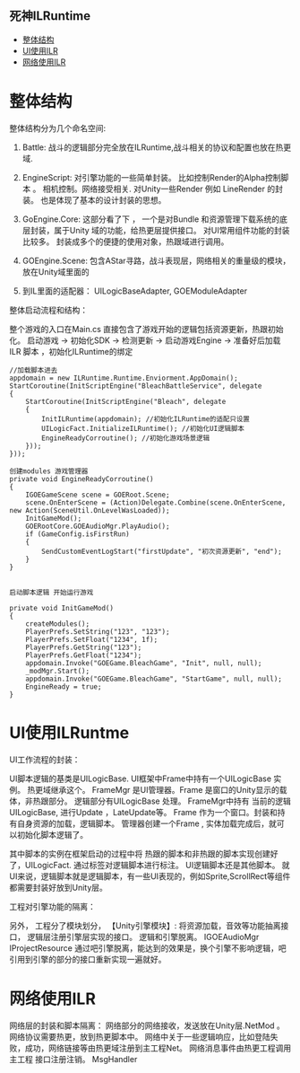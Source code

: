 
## 死神ILRuntime
* [整体结构](#00)
* [UI使用ILR](#01)
* [网络使用ILR](#012)

<h1 id="00">整体结构</h1>

整体结构分为几个命名空间:

1. Battle:
    战斗的逻辑部分完全放在ILRuntime,战斗相关的协议和配置也放在热更域.

2. EngineScript:  对引擎功能的一些简单封装。 比如控制Render的Alpha控制脚本 。 相机控制。网络接受相关. 对Unity一些Render 例如 LineRender 的封装。 也是体现了基本的设计封装的思想。

3. GoEngine.Core: 这部分看了下  ， 一个是对Bundle 和资源管理下载系统的底层封装，属于Unity 域的功能，给热更层提供接口。
    对UI常用组件功能的封装比较多。 封装成多个的便捷的使用对象，热跟域进行调用。

4. GOEngine.Scene: 包含AStar寻路，战斗表现层，网络相关的重量级的模块，放在Unity域里面的

5. 到IL里面的适配器： UILogicBaseAdapter, GOEModuleAdapter


整体启动流程和结构：

 整个游戏的入口在Main.cs 直接包含了游戏开始的逻辑包括资源更新，热跟初始化。
    启动游戏 -> 初始化SDK -> 检测更新 -> 启动游戏Engine -> 准备好后加载 ILR 脚本 ，初始化ILRuntime的绑定

	//加载脚本进去
    appdomain = new ILRuntime.Runtime.Enviorment.AppDomain();
	StartCoroutine(InitScriptEngine("BleachBattleService", delegate
	{
		StartCoroutine(InitScriptEngine("Bleach", delegate
		{
			InitILRuntime(appdomain); //初始化ILRuntime的适配只设置
			UILogicFact.InitializeILRuntime(); //初始化UI逻辑脚本 
			EngineReadyCorroutine(); //初始化游戏场景逻辑
		}));
	}));

	创建modules 游戏管理器 
    private void EngineReadyCorroutine()
    {
	    IGOEGameScene scene = GOERoot.Scene;
	    scene.OnEnterScene = (Action)Delegate.Combine(scene.OnEnterScene, new Action(SceneUtil.OnLevelWasLoaded));
	    InitGameMod();
	    GOERootCore.GOEAudioMgr.PlayAudio();
	    if (GameConfig.isFirstRun)
	    {
	    	SendCustomEventLogStart("firstUpdate", "初次资源更新", "end");
    	}
    }   


	启动脚本逻辑 开始运行游戏

	private void InitGameMod()
	{
		createModules();
		PlayerPrefs.SetString("123", "123");
		PlayerPrefs.SetFloat("1234", 1f);
		PlayerPrefs.GetString("123");
		PlayerPrefs.GetFloat("1234");
		appdomain.Invoke("GOEGame.BleachGame", "Init", null, null);
		_modMgr.Start();
		appdomain.Invoke("GOEGame.BleachGame", "StartGame", null, null);
		EngineReady = true;
	}

<h1 id="01">UI使用ILRuntme</h1>

UI工作流程的封装：

UI脚本逻辑的基类是UILogicBase.  UI框架中Frame中持有一个UILogicBase 实例。 热更域继承这个。 
FrameMgr 是UI管理器。Frame 是窗口的Unity显示的载体，非热跟部分。 逻辑部分有UILogicBase 处理。
FrameMgr中持有 当前的逻辑UILogicBase, 进行Update ，LateUpdate等。
Frame 作为一个窗口。封装和持有自身资源的加载，逻辑脚本。 管理器创建一个Frame , 实体加载完成后，就可以初始化脚本逻辑了。

其中脚本的实例在框架启动的过程中将 热跟的脚本和非热跟的脚本实现创建好了，UILogicFact. 
通过标签对逻辑脚本进行标注。 UI逻辑脚本还是其他脚本。
就UI来说，逻辑脚本就是逻辑脚本，有一些UI表现的，例如Sprite,ScrollRect等组件都需要封装好放到Unity层。



工程对引擎功能的隔离：

另外， 工程分了模块划分， 【Unity引擎模块】: 将资源加载，音效等功能抽离接口， 逻辑层注册引擎层实现的接口。 逻辑和引擎脱离。
IGOEAudioMgr
IProjectResource
通过吧引擎脱离，能达到的效果是，换个引擎不影响逻辑，吧引用到引擎的部分的接口重新实现一遍就好。


<h1 id="02">网络使用ILR</h1>
网络层的封装和脚本隔离：
网络部分的网络接收，发送放在Unity层.NetMod 。
网络协议需要热更，放到热更脚本中。
网络中关于一些逻辑响应，比如登陆失败，成功，网络链接等由热更域注册到主工程Net。
网络消息事件由热更工程调用主工程 接口注册注销。 MsgHandler
